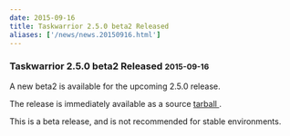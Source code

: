 ```yaml
---
date: 2015-09-16
title: Taskwarrior 2.5.0 beta2 Released
aliases: ['/news/news.20150916.html']
---
```

<div class="col-md-8 main">
 <div class="row">
  <h3>
   Taskwarrior 2.5.0 beta2 Released
   <small>
    2015-09-16
   </small>
  </h3>
  <p>
   A new beta2 is available for the upcoming 2.5.0 release.
  </p>
  <p>
   The release is immediately available as a source
   <a href="/download/task-latest.tar.gz">
    tarball
   </a>
   .
  </p>
  <p>
   This is a beta release, and is not recommended for stable environments.
  </p>
  <br/>
  <br/>
 </div>
</div>

